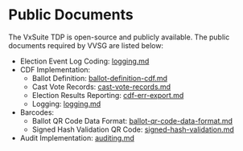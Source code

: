 # Public Documents

The VxSuite TDP is open-source and publicly available. The public documents required by VVSG are listed below:

* Election Event Log Coding: [logging.md](../system-security-auditing-and-logging/logging.md "mention")
* CDF Implementation:
  * Ballot Definition: [ballot-definition-cdf.md](../system-overview/election-package/ballot-definition-cdf.md "mention")
  * Cast Vote Records: [cast-vote-records.md](../system-overview/cast-vote-records.md "mention")
  * Election Results Reporting: [cdf-err-export.md](../system-overview/vxadmin-results-exports/cdf-err-export.md "mention")
  * Logging: [logging.md](../system-security-auditing-and-logging/logging.md "mention")
* Barcodes:&#x20;
  * Ballot QR Code Data Format: [ballot-qr-code-data-format.md](ballot-qr-code-data-format.md "mention")
  * Signed Hash Validation QR Code: [signed-hash-validation.md](../system-overview/signed-hash-validation.md "mention")
* Audit Implementation: [auditing.md](../system-security-auditing-and-logging/auditing.md "mention")
